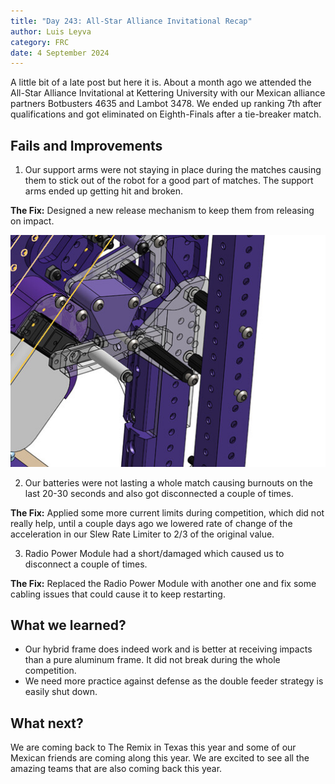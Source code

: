 ```yaml
---
title: "Day 243: All-Star Alliance Invitational Recap"
author: Luis Leyva
category: FRC
date: 4 September 2024
---
```


A little bit of a late post but here it is. About a month ago we attended the All-Star Alliance Invitational at Kettering University with our Mexican alliance partners Botbusters 4635 and Lambot 3478. We ended up ranking 7th after qualifications and got eliminated on Eighth-Finals after a tie-breaker match.

## Fails and Improvements

1. Our support arms were not staying in place during the matches causing them to stick out of the robot for a good part of matches. The support arms ended up getting hit and broken.

**The Fix:** Designed a new release mechanism to keep them from releasing on impact.

![New Lock](New%20Lock.jpeg)

2. Our batteries were not lasting a whole match causing burnouts on the last 20-30 seconds and also got disconnected a couple of times.

**The Fix:** Applied some more current limits during competition, which did not really help, until a couple days ago we lowered rate of change of the acceleration in our Slew Rate Limiter to 2/3 of the original value.

3. Radio Power Module had a short/damaged which caused us to disconnect a couple of times.

**The Fix:** Replaced the Radio Power Module with another one and fix some cabling issues that could cause it to keep restarting.

## What we learned?

- Our hybrid frame does indeed work and is better at receiving impacts than a pure aluminum frame. It did not break during the whole competition.
- We need more practice against defense as the double feeder strategy is easily shut down.

## What next?

We are coming back to The Remix in Texas this year and some of our Mexican friends are coming along this year. We are excited to see all the amazing teams that are also coming back this year.
